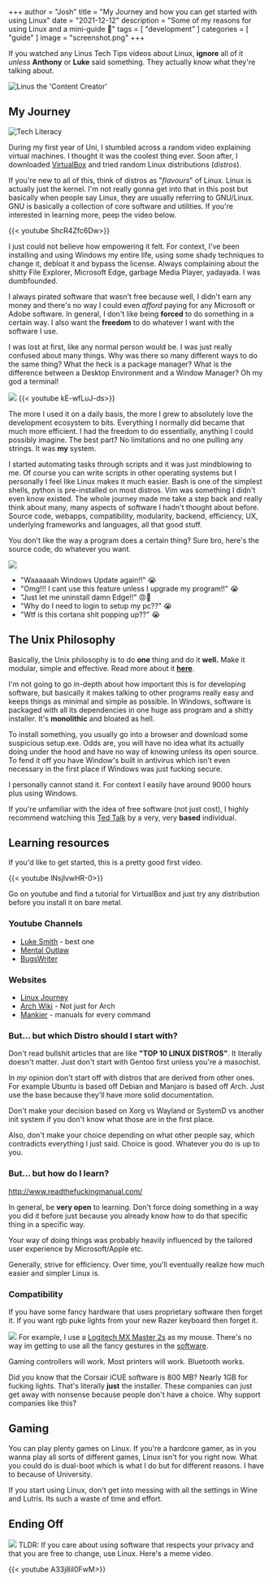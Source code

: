 +++
author = "Josh"
title = "My Journey and how you can get started with using Linux"
date = "2021-12-12"
description = "Some of my reasons for using Linux and a mini-guide 📄"
tags = [
    "development"
]
categories = [
    "guide"
]
image = "screenshot.png"
+++
<!--more-->

If you watched any Linus Tech Tips videos about Linux, **ignore** all of it *unless* **Anthony** or **Luke** said something.
They actually know what they're talking about.

![Linus the 'Content Creator'](linus.jpg)
## My Journey
![Tech Literacy](evolution.png)

During my first year of Uni, I stumbled across a random video explaining virtual machines. I thought it was the coolest thing ever. Soon after, I downloaded [VirtualBox](https://www.virtualbox.org/) and tried random Linux distributions  (*distros*).


If you're new to all of this, think of distros as "*flavours*" of Linux. Linux is actually just the kernel.
I'm not really gonna get into that in this post but basically when people say Linux, they are usually referring to GNU/Linux. GNU is basically a collection of core software and utilities. If you're interested in learning more, peep the video below.

{{< youtube  ShcR4Zfc6Dw>}}

I just could not believe how empowering it felt. For context, I've been installing and using Windows my entire life, using some shady techniques to change it, debloat it and bypass the license. Always complaining about the shitty File Explorer, Microsoft Edge, garbage Media Player, yadayada.
I was dumbfounded.

I always pirated software that wasn't free because well, I didn't earn any money and there's no way I could even *afford* paying for any Microsoft or Adobe software.
In general, I don't like being **forced** to do something in a certain way. 
I also want the **freedom** to do whatever I want with the software I use.


I was lost at first, like any normal person would be. 
I was just really confused about many things.
Why was there so many different ways to do the same thing?
What the heck is a package manager?
What is the difference between a Desktop Environment and a Window Manager?
Oh my god a terminal! 

![](hacker.jpg)
{{< youtube  kE-wfLuJ-ds>}}

The more I used it on a daily basis, the more I grew to absolutely love the development ecosystem to bits.
Everything I normally did became that much more efficient. I had the freedom to do essentially, anything I could possibly imagine.
The best part? No limitations and no one pulling any strings. It was **my** system.

I started automating tasks through scripts and it was just mindblowing to me.
Of course you can write scripts in other operating systems but I personally I feel like Linux makes it much easier. Bash is one of the simplest shells, python is pre-installed on most distros. 
Vim was something I didn't even know existed. 
The whole journey made me take a step back and really think about many, many aspects of software I hadn't thought about before.
Source code, webapps, compatibility, modularity, backend, efficiency, UX, underlying frameworks and languages, all that good stuff.

You don't like the way a program does a certain thing? Sure bro, here's the source code, do whatever you want.

![](sad.png)

* "Waaaaaah Windows Update again!!" 😭
* "Omg!!! I cant use this feature unless I upgrade my program!!" 😭
* "Just let me uninstall damn Edge!!" 😡💢
* "Why do I need to login to setup my pc??" 😭
* "Wtf is this cortana shit popping up??" 😭



## The Unix Philosophy 
Basically, the Unix philosophy is to do **one** thing and do it **well.** Make it modular, simple and effective. 
Read more about it [**here**](https://homepage.cs.uri.edu/~thenry/resources/unix_art/ch01s06.html).

I'm not going to go in-depth about how important this is for developing software,  but basically it makes talking to other programs really easy and keeps things as minimal and simple as possible. 
In Windows, software is packaged with all its dependencies in one huge ass program and a shitty installer.
It's **monolithic** and bloated as hell.

To install something, you usually go into a browser and download some suspicious setup.exe. Odds are, you will have no idea what its actually doing under the hood and have no way of knowing unless its open source. To fend it off you have Window's built in antivirus which isn't even necessary in the first place if Windows was just fucking secure.

I personally cannot stand it. For context I easily have around 9000 hours plus using Windows. 


If you're unfamiliar with the idea of free software (not just cost), I highly recommend watching this [Ted Talk](https://youtu.be/Ag1AKIl_2GM) by a very, very **based** individual. 

## Learning resources

If you'd like to get started, this is a pretty good first video.

{{< youtube  lNsjlvwHR-0>}}

Go on youtube and find a tutorial for VirtualBox and just try any distribution before you install it on bare metal.


### Youtube Channels

* [Luke Smith](https://www.youtube.com/c/LukeSmithxyz) - best one
* [Mental Outlaw](https://www.youtube.com/c/MentalOutlaw)
* [BugsWriter](https://www.youtube.com/c/BugsWriter0x1337)

### Websites

* [Linux Journey](https://linuxjourney.com/) 
* [Arch Wiki](https://wiki.archlinux.org/) - Not just for Arch
* [Mankier](https://www.mankier.com/) - manuals for every command

### But... but which Distro should I start with?
Don't read bullshit articles that are like **"TOP 10 LINUX DISTROS"**.
It literally doesn't matter. Just don't start with Gentoo first unless you're a masochist.

In *my* opinion don't start off with distros that are derived from other ones. For example Ubuntu is based off Debian and Manjaro is based off Arch. Just use the base because they'll have more solid documentation.

Don't make your decision based on Xorg vs Wayland or SystemD vs another init system if you don't know what those are in the first place.

Also, don't make your choice depending on what other people say, which contradicts everything I just said.
Choice is good. Whatever you do is up to you.

### But... but how do I learn?
http://www.readthefuckingmanual.com/

In general, be **very open** to learning. Don't force doing something in a way you did it before just because you already know how to do that specific thing in a specific way. 

Your way of doing things was probably heavily influenced by the tailored user experience by Microsoft/Apple etc.

Generally, strive for efficiency. Over time, you'll eventually realize how much easier and simpler Linux is.

### Compatibility

If you have some fancy hardware that uses proprietary software then forget it.
If you want rgb puke lights from your new Razer keyboard then forget it.

![](razer.jpg)
For example, I use a [Logitech MX Master 2s](https://www.logitech.com/en-us/eol/mx-master-2s-mouse.910-005131.html) as my mouse.
There's no way im getting to use all the fancy gestures in the [software](https://images-na.ssl-images-amazon.com/images/I/91c8SQfG8cS.pdf).

Gaming controllers will work.
Most printers will work.
Bluetooth works.

Did you know that the Corsair iCUE software is 800 MB?
Nearly 1GB for fucking lights. That's literally **just** the installer.
These companies can just get away with nonsense because people don't have a choice.
Why support companies like this?

## Gaming 
You can play plenty games on Linux.
If you're a hardcore gamer, as in you wanna play all sorts of different games, Linux isn't for you right now.
What you could do is dual-boot which is what I do but for different reasons. I have to because of University.

If you start using Linux, don't get into messing with all the settings in Wine and Lutris. Its such a waste of time and effort.

## Ending Off
![](chad.jpg)
TLDR: If you care about using software that respects your privacy and that you are free to change, use Linux. Here's a meme video.

{{< youtube  A33j8il0FwM>}}
